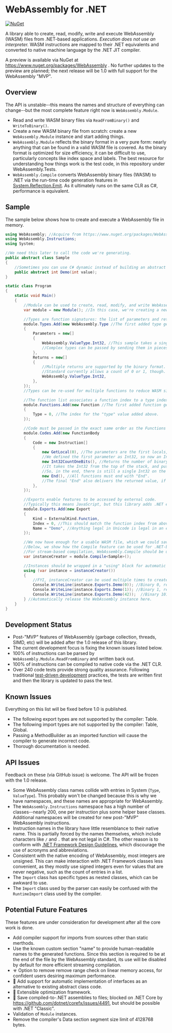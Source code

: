 ﻿# WebAssembly for .NET
[![NuGet](https://img.shields.io/nuget/v/WebAssembly.svg)](https://www.nuget.org/packages/WebAssembly)

A library able to create, read, modify, write and execute WebAssembly (WASM) files from .NET-based applications.
*Execution does not use an interpreter.*
WASM instructions are mapped to their .NET equivalents and converted to native machine language by the .NET JIT compiler.

A preview is available via NuGet at https://www.nuget.org/packages/WebAssembly .
No further updates to the preview are planned; the next release will be 1.0 with full support for the WebAssembly "MVP".

## Overview

The API is unstable--this means the names and structure of everything can change--but the most complete feature right now is `WebAssembly.Module`.

- Read and write WASM binary files via `ReadFromBinary()` and `WriteToBinary()`.
- Create a new WASM binary file from scratch: create a new `WebAssembly.Module` instance and start adding things.
- `WebAssembly.Module` reflects the binary format in a very pure form: nearly anything that can be found in a valid WASM file is covered.
As the binary format is optimized for size efficiency, it can be difficult to use, particularly concepts like index space and labels.
The best resource for understanding how things work is the test code, in this repository under WebAssembly.Tests.
- `WebAssembly.Compile` converts WebAssembly binary files (WASM) to .NET via the run-time code generation features in [System.Reflection.Emit](https://msdn.microsoft.com/en-us/library/system.reflection.emit.aspx).
As it ultimately runs on the same CLR as C#, performance is equivalent.

## Sample

The sample below shows how to create and execute a WebAssembly file in memory.

``` C#
using WebAssembly; //Acquire from https://www.nuget.org/packages/WebAssembly
using WebAssembly.Instructions;
using System;

//We need this later to call the code we're generating.
public abstract class Sample
{
	//Sometimes you can use C# dynamic instead of building an abstract class like this.
	public abstract int Demo(int value);
}

static class Program
{
	static void Main()
	{
		//Module can be used to create, read, modify, and write WebAssembly files.
		var module = new Module(); //In this case, we're creating a new one.

		//Types are function signatures: the list of parameters and returns.
		module.Types.Add(new WebAssembly.Type //The first added type gets index 0.
		{
			Parameters = new[]
			{
				WebAssembly.ValueType.Int32, //This sample takes a single Int32 as input.
				//Complex types can be passed by sending them in pieces.
			},
			Returns = new[]
			{
				//Multiple returns are supported by the binary format.
				//Standard currently allows a count of 0 or 1, though.
				WebAssembly.ValueType.Int32,
			},
		});
		//Types can be re-used for multiple functions to reduce WASM size.

		//The function list associates a function index to a type index.
		module.Functions.Add(new Function //The first added function gets index 0.
		{
			Type = 0, //The index for the "type" value added above.
		});

		//Code must be passed in the exact same order as the Functions above.
		module.Codes.Add(new FunctionBody
		{
			Code = new Instruction[]
			{
				new GetLocal(0), //The parameters are the first locals, in order.
				//We defined the first parameter as Int32, so now an Int32 is at the top of the stack.
				new Int32CountOneBits(), //Returns the number of binary bits set to 1.
				//It takes the Int32 from the top of the stack, and pushes the return value.
				//So, in the end, there is still a single Int32 on the stack, but it's now the result of Int32CountOneBits.
				new End(), //All functions must end with "End".
				//The final "End" also delivers the returned value, if the type says that a value is returned.
			},
		});

		//Exports enable features to be accessed by external code.
		//Typically this means JavaScript, but this library adds .NET execution capability, too.
		module.Exports.Add(new Export
		{
			Kind = ExternalKind.Function,
			Index = 0, //This should match the function index from above.
			Name = "Demo", //Anything legal in Unicode is legal in an export name.
		});

		//We now have enough for a usable WASM file, which we could save with module.WriteToBinary().
		//Below, we show how the Compile feature can be used for .NET-based execution.
		//For stream-based compilation, WebAssembly.Compile should be used.
		var instanceCreator = module.Compile<Sample>();

		//Instances should be wrapped in a "using" block for automatic disposal.
		using (var instance = instanceCreator())
		{
			//FYI, instanceCreator can be used multiple times to create independant instances.
			Console.WriteLine(instance.Exports.Demo(0)); //Binary 0, result 0
			Console.WriteLine(instance.Exports.Demo(1)); //Binary 1, result 1,
			Console.WriteLine(instance.Exports.Demo(42));  //Binary 101010, result 3
		} //Automatically release the WebAssembly instance here.
	}
}
```

## Development Status

- Post-"MVP" features of WebAssembly (garbage collection, threads, SIMD, etc) will be added after the 1.0 release of this library.
- The current development focus is fixing the known issues listed below.
- 100% of instructions can be parsed by `WebAssembly.Module.ReadFromBinary` and written back out.
- 100% of instructions can be compiled to native code via the .NET CLR.
- Over 240 code tests provide strong quality assurance.
Following traditional [test-driven development](https://en.wikipedia.org/wiki/Test-driven_development) practices, the tests are written first and then the library is updated to pass the test.

## Known Issues

Everything on this list will be fixed before 1.0 is published.

* The following export types are not supported by the compiler: Table.
* The following import types are not supported by the compiler: Table, Global.
* Passing a MethodBuilder as an imported function will cause the compiler to generate incorrect code.
* Thorough documentation is needed.

## API Issues

Feedback on these (via GitHub issue) is welcome.
The API will be frozen with the 1.0 release.

* Some WebAssembly class names collide with entries in System (`Type`, `ValueType`).
This probably won't be changed because this is why we have namespaces, and these names are appropriate for WebAssembly.
* The `WebAssembly.Instructions` namespace has a high number of classes--nearly 200, one per instruction plus some helper base classes.
Additional namespaces will be created for new post-"MVP" WebAssembly instructions.
* Instruction names in the library have little resemblance to their native name.
This is partially forced by the names themselves, which include characters like `/` and `.` that are not legal in C#.
The other reason is to conform with [.NET Framework Design Guidelines](https://docs.microsoft.com/en-us/dotnet/standard/design-guidelines/names-of-classes-structs-and-interfaces), which discourage the use of acronyms and abbreviations.
* Consistent with the native encoding of WebAssembly, most integers are unsigned.
This can make interaction with .NET Framework  classes less convenient, as they mostly use signed integers even for values that are never negative, such as the count of entries in a list.
* The `Import` class has specific types as nested classes, which can be awkward to use.
* The `Import` class used by the parser can easily be confused with the `RuntimeImport` class used by the compiler.

## Potential Future Features

These features are under consideration for development after all the core work is done.

- Add compiler support for imports from sources other than static merthods.
- Use the known custom section "name" to provide human-readable names to the generated functions.
Since this section is required to be at the end of the file by the WebAssembly standard, its use will be disabled by default for more efficient streaming compilation.
- ☣ Option to remove remove range check on linear memory access, for confident users desiring maximum performance.
- 🤔 Add support for automatic implementation of interfaces as an alternative to existing abstract class code.
- 🚀 Extensible optimization framework.
- 🛑 Save compiled-to-.NET assemblies to files; blocked on .NET Core by https://github.com/dotnet/corefx/issues/4491, but should be possible with .NET "Classic".
- Validation of `Module` instances.
- Remove the compiler's Data section segment size limit of 4128768 bytes.